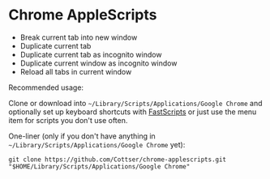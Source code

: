 # Chrome AppleScripts

* Break current tab into new window
* Duplicate current tab
* Duplicate current tab as incognito window
* Duplicate current window as incognito window
* Reload all tabs in current window

Recommended usage:

Clone or download into `~/Library/Scripts/Applications/Google Chrome` and optionally set up keyboard shortcuts with [FastScripts](http://www.red-sweater.com/fastscripts/) or just use the menu item for scripts you don't use often.

One-liner (only if you don't have anything in `~/Library/Scripts/Applications/Google Chrome` yet):

    git clone https://github.com/Cottser/chrome-applescripts.git "$HOME/Library/Scripts/Applications/Google Chrome"
